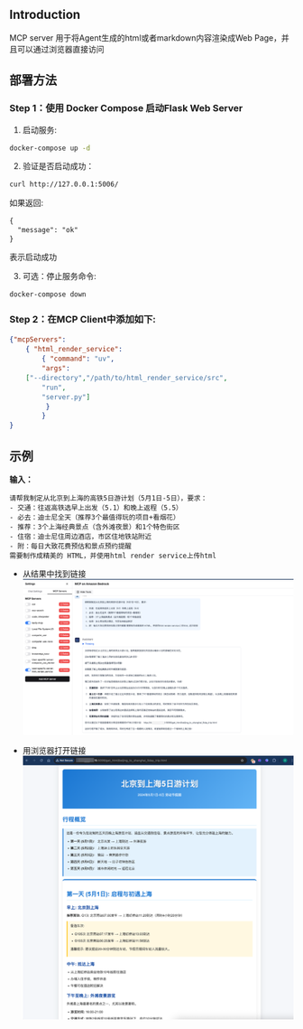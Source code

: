 ## Introduction
MCP server 用于将Agent生成的html或者markdown内容渲染成Web Page，并且可以通过浏览器直接访问

## 部署方法

### Step 1：使用 Docker Compose 启动Flask Web Server

1. 启动服务:

```bash
docker-compose up -d
```

2. 验证是否启动成功：

```bash
curl http://127.0.0.1:5006/
```  

如果返回:
```
{
  "message": "ok"
}
```
表示启动成功


3. 可选：停止服务命令:
```bash
docker-compose down
```

### Step 2：在MCP Client中添加如下:
```json
{"mcpServers": 
	{ "html_render_service": 
		{ "command": "uv", 
		"args": 
    ["--directory","/path/to/html_render_service/src",
		"run",
		"server.py"]
		 } 
		}
}
```

## 示例

**输入：**  

```
请帮我制定从北京到上海的高铁5日游计划（5月1日-5日），要求：
- 交通：往返高铁选早上出发（5.1）和晚上返程（5.5）
- 必去：迪士尼全天（推荐3个最值得玩的项目+看烟花）
- 推荐：3个上海经典景点（含外滩夜景）和1个特色街区
- 住宿：迪士尼住周边酒店，市区住地铁站附近
- 附：每日大致花费预估和景点预约提醒
需要制作成精美的 HTML，并使用html render service上传html
```

- 从结果中找到链接  
![](asset/case_3_1.png)

- 用浏览器打开链接
![](asset/case_3_2.png)
